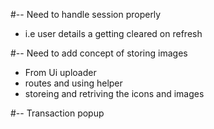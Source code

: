


#-- Need to handle session properly 
  - i.e user details a getting cleared on refresh

#-- Need to add concept of storing images
  - From Ui uploader
  - routes and using helper
  - storeing and retriving the icons and images

#-- Transaction popup